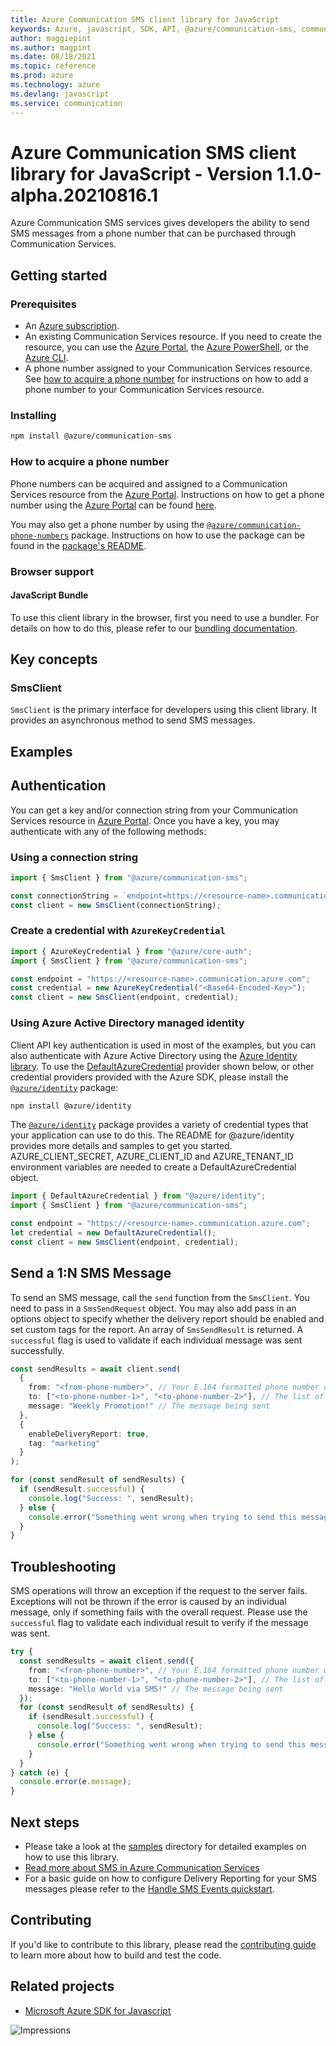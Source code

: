 ```yaml
---
title: Azure Communication SMS client library for JavaScript
keywords: Azure, javascript, SDK, API, @azure/communication-sms, communication
author: maggiepint
ms.author: magpint
ms.date: 08/18/2021
ms.topic: reference
ms.prod: azure
ms.technology: azure
ms.devlang: javascript
ms.service: communication
---
```


# Azure Communication SMS client library for JavaScript - Version 1.1.0-alpha.20210816.1 


Azure Communication SMS services gives developers the ability to send SMS messages from a phone number that can be purchased through Communication Services.

## Getting started

### Prerequisites

- An [Azure subscription][azure_sub].
- An existing Communication Services resource. If you need to create the resource, you can use the [Azure Portal][azure_portal], the [Azure PowerShell][azure_powershell], or the [Azure CLI][azure_cli].
- A phone number assigned to your Communication Services resource. See [how to acquire a phone number](#how-to-acquire-a-phone-number) for instructions on how to add a phone number to your Communication Services resource.

### Installing

```bash
npm install @azure/communication-sms
```

### How to acquire a phone number

Phone numbers can be acquired and assigned to a Communication Services resource from the [Azure Portal][azure_portal]. Instructions on how to get a phone number using the [Azure Portal][azure_portal] can be found [here][get_phone_number_az_portal].

You may also get a phone number by using the [`@azure/communication-phone-numbers`][azure_communication-phone-numbers] package. Instructions on how to use the package can be found in the [package's README][azure_communication-phone-numbers_readme].

### Browser support

#### JavaScript Bundle

To use this client library in the browser, first you need to use a bundler. For details on how to do this, please refer to our [bundling documentation](https://aka.ms/AzureSDKBundling).

## Key concepts

### SmsClient

`SmsClient` is the primary interface for developers using this client library. It provides an asynchronous method to send SMS messages.

## Examples

## Authentication

You can get a key and/or connection string from your Communication Services resource in [Azure Portal][azure_portal]. Once you have a key, you may authenticate with any of the following methods:

### Using a connection string

```typescript
import { SmsClient } from "@azure/communication-sms";

const connectionString = `endpoint=https://<resource-name>.communication.azure.com/;accessKey=<Base64-Encoded-Key>`;
const client = new SmsClient(connectionString);
```

### Create a credential with `AzureKeyCredential`

```typescript
import { AzureKeyCredential } from "@azure/core-auth";
import { SmsClient } from "@azure/communication-sms";

const endpoint = "https://<resource-name>.communication.azure.com";
const credential = new AzureKeyCredential("<Base64-Encoded-Key>");
const client = new SmsClient(endpoint, credential);
```

### Using Azure Active Directory managed identity

Client API key authentication is used in most of the examples, but you can also authenticate with Azure Active Directory using the [Azure Identity library][azure_identity]. To use the [DefaultAzureCredential][defaultazurecredential] provider shown below, or other credential providers provided with the Azure SDK, please install the [`@azure/identity`][azure_identity] package:

```bash
npm install @azure/identity
```

The [`@azure/identity`][azure_identity] package provides a variety of credential types that your application can use to do this. The README for @azure/identity provides more details and samples to get you started.
AZURE_CLIENT_SECRET, AZURE_CLIENT_ID and AZURE_TENANT_ID environment variables are needed to create a DefaultAzureCredential object.

```typescript
import { DefaultAzureCredential } from "@azure/identity";
import { SmsClient } from "@azure/communication-sms";

const endpoint = "https://<resource-name>.communication.azure.com";
let credential = new DefaultAzureCredential();
const client = new SmsClient(endpoint, credential);
```

## Send a 1:N SMS Message

To send an SMS message, call the `send` function from the `SmsClient`. You need to pass in a `SmsSendRequest` object.
You may also add pass in an options object to specify whether the delivery report should be enabled and set custom tags for the report.
An array of `SmsSendResult` is returned. A `successful` flag is used to validate if each individual message was sent successfully.

```typescript
const sendResults = await client.send(
  {
    from: "<from-phone-number>", // Your E.164 formatted phone number used to send SMS
    to: ["<to-phone-number-1>", "<to-phone-number-2>"], // The list of E.164 formatted phone numbers to which message is being sent
    message: "Weekly Promotion!" // The message being sent
  },
  {
    enableDeliveryReport: true,
    tag: "marketing"
  }
);

for (const sendResult of sendResults) {
  if (sendResult.successful) {
    console.log("Success: ", sendResult);
  } else {
    console.error("Something went wrong when trying to send this message: ", sendResult);
  }
}
```

## Troubleshooting

SMS operations will throw an exception if the request to the server fails.
Exceptions will not be thrown if the error is caused by an individual message, only if something fails with the overall request.
Please use the `successful` flag to validate each individual result to verify if the message was sent.

```typescript
try {
  const sendResults = await client.send({
    from: "<from-phone-number>", // Your E.164 formatted phone number used to send SMS
    to: ["<to-phone-number-1>", "<to-phone-number-2>"], // The list of E.164 formatted phone numbers to which message is being sent
    message: "Hello World via SMS!" // The message being sent
  });
  for (const sendResult of sendResults) {
    if (sendResult.successful) {
      console.log("Success: ", sendResult);
    } else {
      console.error("Something went wrong when trying to send this message: ", sendResult);
    }
  }
} catch (e) {
  console.error(e.message);
}
```

## Next steps

- Please take a look at the [samples](https://github.com/Azure/azure-sdk-for-js/blob/main/sdk/communication/communication-sms/samples) directory for detailed examples on how to use this library.
- [Read more about SMS in Azure Communication Services][next_steps]
- For a basic guide on how to configure Delivery Reporting for your SMS messages please refer to the [Handle SMS Events quickstart][handle_sms_events].

## Contributing

If you'd like to contribute to this library, please read the [contributing guide](https://github.com/Azure/azure-sdk-for-js/blob/main/CONTRIBUTING.md) to learn more about how to build and test the code.

## Related projects

- [Microsoft Azure SDK for Javascript](https://github.com/Azure/azure-sdk-for-js)

[azure_cli]: https://docs.microsoft.com/cli/azure
[azure_sub]: https://azure.microsoft.com/free/
[azure_portal]: https://portal.azure.com
[azure_powershell]: https://docs.microsoft.com/powershell/module/az.communication/new-azcommunicationservice
[defaultazurecredential]: https://github.com/Azure/azure-sdk-for-js/tree/main/sdk/identity/identity#defaultazurecredential
[azure_identity]: https://github.com/Azure/azure-sdk-for-js/tree/main/sdk/identity/identity
[get_phone_number_az_portal]: https://docs.microsoft.com/azure/communication-services/quickstarts/telephony-sms/get-phone-number
[azure_communication-phone-numbers]: https://github.com/Azure/azure-sdk-for-js/tree/main/sdk/communication/communication-phone-numbers
[azure_communication-phone-numbers_readme]: https://github.com/Azure/azure-sdk-for-js/blob/main/sdk/communication/communication-phone-numbers/README.md
[handle_sms_events]: https://docs.microsoft.com/azure/communication-services/quickstarts/telephony-sms/handle-sms-events
[next_steps]: https://docs.microsoft.com/azure/communication-services/quickstarts/telephony-sms/send?pivots=programming-language-javascript

![Impressions](https://azure-sdk-impressions.azurewebsites.net/api/impressions/azure-sdk-for-js%2Fsdk%2Fcommunication%2Fcommunication-sms%2FREADME.png)

